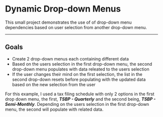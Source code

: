 
<h1>Dynamic Drop-down Menus</h1>
<p>This small project demonstrates the use of of drop-down menu dependencies based on user selection from another drop-down menu.</p>
<hr>
<h2>Goals</h2>
<ul>
<li>Create 2 drop-down menus each containing different data</li>
<li>Based on the users selection in the first drop-down menu, the second drop-down menu populates with data releated to the users selection</li>
<li>If the user changes their mind on the first selection, the list in the second drop-down resets before populating with the updated data based on the new selection from the user</li>
</ul>
<p>
For this example, I used a tax filing schedule with only 2 options in the first drop down menu, the first, <strong><i>TSBP - Quarterly</i></strong> and the second being, <strong><i>TSBP - Semi-Monthly</i></strong>. Depending on the users selection in the first drop-down menu, the second will populate with related data. <br>

</p>
